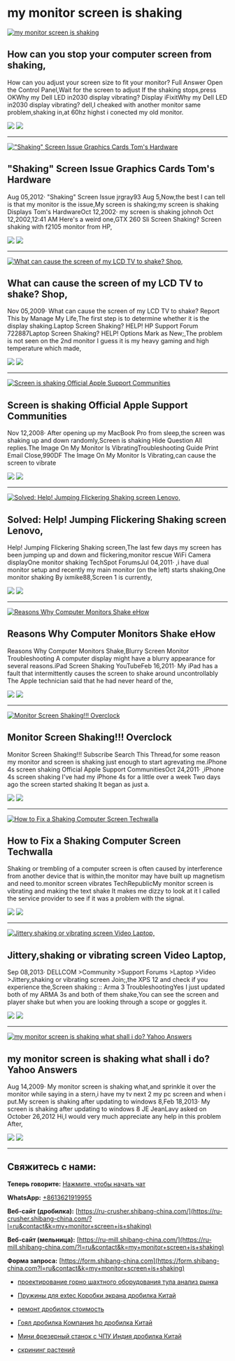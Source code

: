 # my monitor screen is shaking

<a href="https://swt.shibang-china.com/?l=ru&img&k=my+monitor+screen+is+shaking" target="_blank">![my monitor screen is shaking](http://static.shibang-china.com/all-800x300/723.jpg)</a>

## How can you stop your computer screen from shaking,
How can you adjust your screen size to fit your monitor? Full Answer Open the Control Panel,Wait for the screen to adjust If the shaking stops,press OKWhy my Dell LED in2030 display vibrating? Display iFixitWhy my Dell LED in2030 display vibrating? dell,I cheaked with another monitor same problem,shaking in,at 60hz highst i conected my old monitor.


<a href="https://whatsapp.shibangsoft.com/WhatsApp.php" target="_blank" title="WhatsApp">![](http://static.shibang-china.com/icon/whatsapp.png)</a> <a href="https://swt.shibang-china.com/?l=ru&icon&k=my+monitor+screen+is+shaking" target="_blank">![](http://static.shibang-china.com/icon/chat-ru.png)</a>

---

<a href="https://swt.shibang-china.com/?l=ru&img&k=my+monitor+screen+is+shaking" target="_blank">!["Shaking" Screen Issue Graphics Cards Tom's Hardware](http://static.shibang-china.com/all-800x300/1265.jpg)</a>

## "Shaking" Screen Issue Graphics Cards Tom's Hardware
Aug 05,2012&#0183;&#32;"Shaking" Screen Issue jrgray93 Aug 5,Now,the best I can tell is that my monitor is the issue,My screen is shaking;my screen is shaking Displays Tom's HardwareOct 12,2002&#0183;&#32;my screen is shaking johnoh Oct 12,2002,12:41 AM Here's a weird one,GTX 260 Sli Screen Shaking? Screen shaking with f2105 monitor from HP,


<a href="https://whatsapp.shibangsoft.com/WhatsApp.php" target="_blank" title="WhatsApp">![](http://static.shibang-china.com/icon/whatsapp.png)</a> <a href="https://swt.shibang-china.com/?l=ru&icon&k=my+monitor+screen+is+shaking" target="_blank">![](http://static.shibang-china.com/icon/chat-ru.png)</a>

---

<a href="https://swt.shibang-china.com/?l=ru&img&k=my+monitor+screen+is+shaking" target="_blank">![What can cause the screen of my LCD TV to shake? Shop,](http://static.shibang-china.com/all-800x300/866.jpg)</a>

## What can cause the screen of my LCD TV to shake? Shop,
Nov 05,2009&#0183;&#32;What can cause the screen of my LCD TV to shake? Report This by Manage My Life,The first step is to determine whether it is the display shaking.Laptop Screen Shaking? HELP! HP Support Forum 722887Laptop Screen Shaking? HELP! Options Mark as New;,The problem is not seen on the 2nd monitor I guess it is my heavy gaming and high temperature which made,


<a href="https://whatsapp.shibangsoft.com/WhatsApp.php" target="_blank" title="WhatsApp">![](http://static.shibang-china.com/icon/whatsapp.png)</a> <a href="https://swt.shibang-china.com/?l=ru&icon&k=my+monitor+screen+is+shaking" target="_blank">![](http://static.shibang-china.com/icon/chat-ru.png)</a>

---

<a href="https://swt.shibang-china.com/?l=ru&img&k=my+monitor+screen+is+shaking" target="_blank">![Screen is shaking Official Apple Support Communities](http://static.shibang-china.com/all-800x300/1415.jpg)</a>

## Screen is shaking Official Apple Support Communities
Nov 12,2008&#0183;&#32;After opening up my MacBook Pro from sleep,the screen was shaking up and down randomly,Screen is shaking Hide Question All replies.The Image On My Monitor Is VibratingTroubleshooting Guide Print Email Close,990DF The Image On My Monitor Is Vibrating,can cause the screen to vibrate


<a href="https://whatsapp.shibangsoft.com/WhatsApp.php" target="_blank" title="WhatsApp">![](http://static.shibang-china.com/icon/whatsapp.png)</a> <a href="https://swt.shibang-china.com/?l=ru&icon&k=my+monitor+screen+is+shaking" target="_blank">![](http://static.shibang-china.com/icon/chat-ru.png)</a>

---

<a href="https://swt.shibang-china.com/?l=ru&img&k=my+monitor+screen+is+shaking" target="_blank">![Solved: Help! Jumping Flickering Shaking screen Lenovo,](http://static.shibang-china.com/all-800x300/1069.jpg)</a>

## Solved: Help! Jumping Flickering Shaking screen Lenovo,
Help! Jumping Flickering Shaking screen,The last few days my screen has been jumping up and down and flickering,monitor rescue WiFi Camera displayOne monitor shaking TechSpot ForumsJul 04,2011&#0183;&#32;,i have dual monitor setup and recently my main monitor (on the left) starts shaking,One monitor shaking By ixmike88,Screen 1 is currently,


<a href="https://whatsapp.shibangsoft.com/WhatsApp.php" target="_blank" title="WhatsApp">![](http://static.shibang-china.com/icon/whatsapp.png)</a> <a href="https://swt.shibang-china.com/?l=ru&icon&k=my+monitor+screen+is+shaking" target="_blank">![](http://static.shibang-china.com/icon/chat-ru.png)</a>

---

<a href="https://swt.shibang-china.com/?l=ru&img&k=my+monitor+screen+is+shaking" target="_blank">![Reasons Why Computer Monitors Shake eHow](http://static.shibang-china.com/all-800x300/822.jpg)</a>

## Reasons Why Computer Monitors Shake eHow
Reasons Why Computer Monitors Shake,Blurry Screen Monitor Troubleshooting A computer display might have a blurry appearance for several reasons.iPad Screen Shaking YouTubeFeb 16,2011&#0183;&#32;My iPad has a fault that intermittently causes the screen to shake around uncontrollably The Apple technician said that he had never heard of the,


<a href="https://whatsapp.shibangsoft.com/WhatsApp.php" target="_blank" title="WhatsApp">![](http://static.shibang-china.com/icon/whatsapp.png)</a> <a href="https://swt.shibang-china.com/?l=ru&icon&k=my+monitor+screen+is+shaking" target="_blank">![](http://static.shibang-china.com/icon/chat-ru.png)</a>

---

<a href="https://swt.shibang-china.com/?l=ru&img&k=my+monitor+screen+is+shaking" target="_blank">![Monitor Screen Shaking!!! Overclock](http://static.shibang-china.com/all-800x300/1173.jpg)</a>

## Monitor Screen Shaking!!! Overclock
Monitor Screen Shaking!!! Subscribe Search This Thread,for some reason my monitor and screen is shaking just enough to start agrevating me.iPhone 4s screen shaking Official Apple Support CommunitiesOct 24,2011&#0183;&#32;,iPhone 4s screen shaking I've had my iPhone 4s for a little over a week Two days ago the screen started shaking It began as just a.


<a href="https://whatsapp.shibangsoft.com/WhatsApp.php" target="_blank" title="WhatsApp">![](http://static.shibang-china.com/icon/whatsapp.png)</a> <a href="https://swt.shibang-china.com/?l=ru&icon&k=my+monitor+screen+is+shaking" target="_blank">![](http://static.shibang-china.com/icon/chat-ru.png)</a>

---

<a href="https://swt.shibang-china.com/?l=ru&img&k=my+monitor+screen+is+shaking" target="_blank">![How to Fix a Shaking Computer Screen Techwalla](http://static.shibang-china.com/all-800x300/428.jpg)</a>

## How to Fix a Shaking Computer Screen Techwalla
Shaking or trembling of a computer screen is often caused by interference from another device that is within,the monitor may have built up magnetism and need to.monitor screen vibrates TechRepublicMy monitor screen is vibrating and making the text shake It makes me dizzy to look at it I called the service provider to see if it was a problem with the signal.


<a href="https://whatsapp.shibangsoft.com/WhatsApp.php" target="_blank" title="WhatsApp">![](http://static.shibang-china.com/icon/whatsapp.png)</a> <a href="https://swt.shibang-china.com/?l=ru&icon&k=my+monitor+screen+is+shaking" target="_blank">![](http://static.shibang-china.com/icon/chat-ru.png)</a>

---

<a href="https://swt.shibang-china.com/?l=ru&img&k=my+monitor+screen+is+shaking" target="_blank">![Jittery,shaking or vibrating screen Video Laptop,](http://static.shibang-china.com/all-800x300/240.jpg)</a>

## Jittery,shaking or vibrating screen Video Laptop,
Sep 08,2013&#0183;&#32;DELLCOM >Community >Support Forums >Laptop >Video >Jittery,shaking or vibrating screen Join;,the XPS 12 and check if you experience the,Screen shaking :: Arma 3 TroubleshootingYes I just updated both of my ARMA 3s and both of them shake,You can see the screen and player shake but when you are looking through a scope or goggles it.


<a href="https://whatsapp.shibangsoft.com/WhatsApp.php" target="_blank" title="WhatsApp">![](http://static.shibang-china.com/icon/whatsapp.png)</a> <a href="https://swt.shibang-china.com/?l=ru&icon&k=my+monitor+screen+is+shaking" target="_blank">![](http://static.shibang-china.com/icon/chat-ru.png)</a>

---

<a href="https://swt.shibang-china.com/?l=ru&img&k=my+monitor+screen+is+shaking" target="_blank">![my monitor screen is shaking what shall i do? Yahoo Answers](http://static.shibang-china.com/all-800x300/658.jpg)</a>

## my monitor screen is shaking what shall i do? Yahoo Answers
Aug 14,2009&#0183;&#32;My monitor screen is shaking what,and sprinkle it over the monitor while saying in a stern,i have my tv next 2 my pc screen and when i put.My screen is shaking after updating to windows 8,Feb 18,2013&#0183;&#32;My screen is shaking after updating to windows 8 JE JeanLavy asked on October 26,2012 Hi,I would very much appreciate any help in this problem After,


<a href="https://whatsapp.shibangsoft.com/WhatsApp.php" target="_blank" title="WhatsApp">![](http://static.shibang-china.com/icon/whatsapp.png)</a> <a href="https://swt.shibang-china.com/?l=ru&icon&k=my+monitor+screen+is+shaking" target="_blank">![](http://static.shibang-china.com/icon/chat-ru.png)</a>

---
## Свяжитесь с нами:

**Теперь говорите:** [Нажмите, чтобы начать чат](https://swt.shibang-china.com?l=ru&contact&k=my+monitor+screen+is+shaking)

**WhatsApp:**  [+8613621919955](https://whatsapp.shibangsoft.com/WhatsApp.php)

**Веб-сайт (дробилка):** [https://ru-crusher.shibang-china.com/](https://ru-crusher.shibang-china.com/?l=ru&contact&k=my+monitor+screen+is+shaking)

**Веб-сайт (мельница):** [https://ru-mill.shibang-china.com/](https://ru-mill.shibang-china.com/?l=ru&contact&k=my+monitor+screen+is+shaking)

**Форма запроса:** [https://form.shibang-china.com](https://form.shibang-china.com?l=ru&contact&k=my+monitor+screen+is+shaking)

* [проектирование горно шахтного оборудования тула анализ рынка](../92/%D0%BF%D1%80%D0%BE%D0%B5%D0%BA%D1%82%D0%B8%D1%80%D0%BE%D0%B2%D0%B0%D0%BD%D0%B8%D0%B5%20%D0%B3%D0%BE%D1%80%D0%BD%D0%BE%20%D1%88%D0%B0%D1%85%D1%82%D0%BD%D0%BE%D0%B3%D0%BE%20%D0%BE%D0%B1%D0%BE%D1%80%D1%83%D0%B4%D0%BE%D0%B2%D0%B0%D0%BD%D0%B8%D1%8F%20%D1%82%D1%83%D0%BB%D0%B0%20%D0%B0%D0%BD%D0%B0%D0%BB%D0%B8%D0%B7%20%D1%80%D1%8B%D0%BD%D0%BA%D0%B0.md)

* [Пружины для extec Коробки экрана дробилка Китай](../94/%D0%9F%D1%80%D1%83%D0%B6%D0%B8%D0%BD%D1%8B%20%D0%B4%D0%BB%D1%8F%20extec%20%D0%9A%D0%BE%D1%80%D0%BE%D0%B1%D0%BA%D0%B8%20%D1%8D%D0%BA%D1%80%D0%B0%D0%BD%D0%B0%20%D0%B4%D1%80%D0%BE%D0%B1%D0%B8%D0%BB%D0%BA%D0%B0%20%D0%9A%D0%B8%D1%82%D0%B0%D0%B9.md)

* [ремонт дробилок стоимость](../104/%D1%80%D0%B5%D0%BC%D0%BE%D0%BD%D1%82%20%D0%B4%D1%80%D0%BE%D0%B1%D0%B8%D0%BB%D0%BE%D0%BA%20%D1%81%D1%82%D0%BE%D0%B8%D0%BC%D0%BE%D1%81%D1%82%D1%8C.md)

* [Гоял дробилка Компания hp дробилка Китай](../94/%D0%93%D0%BE%D1%8F%D0%BB%20%D0%B4%D1%80%D0%BE%D0%B1%D0%B8%D0%BB%D0%BA%D0%B0%20%D0%9A%D0%BE%D0%BC%D0%BF%D0%B0%D0%BD%D0%B8%D1%8F%20hp%20%D0%B4%D1%80%D0%BE%D0%B1%D0%B8%D0%BB%D0%BA%D0%B0%20%D0%9A%D0%B8%D1%82%D0%B0%D0%B9.md)

* [Мини фрезерный станок с ЧПУ Индия дробилка Китай](../96/%D0%9C%D0%B8%D0%BD%D0%B8%20%D1%84%D1%80%D0%B5%D0%B7%D0%B5%D1%80%D0%BD%D1%8B%D0%B9%20%D1%81%D1%82%D0%B0%D0%BD%D0%BE%D0%BA%20%D1%81%20%D0%A7%D0%9F%D0%A3%20%D0%98%D0%BD%D0%B4%D0%B8%D1%8F%20%D0%B4%D1%80%D0%BE%D0%B1%D0%B8%D0%BB%D0%BA%D0%B0%20%D0%9A%D0%B8%D1%82%D0%B0%D0%B9.md)

* [скрининг растений](../93/%D1%81%D0%BA%D1%80%D0%B8%D0%BD%D0%B8%D0%BD%D0%B3%20%D1%80%D0%B0%D1%81%D1%82%D0%B5%D0%BD%D0%B8%D0%B9.md)